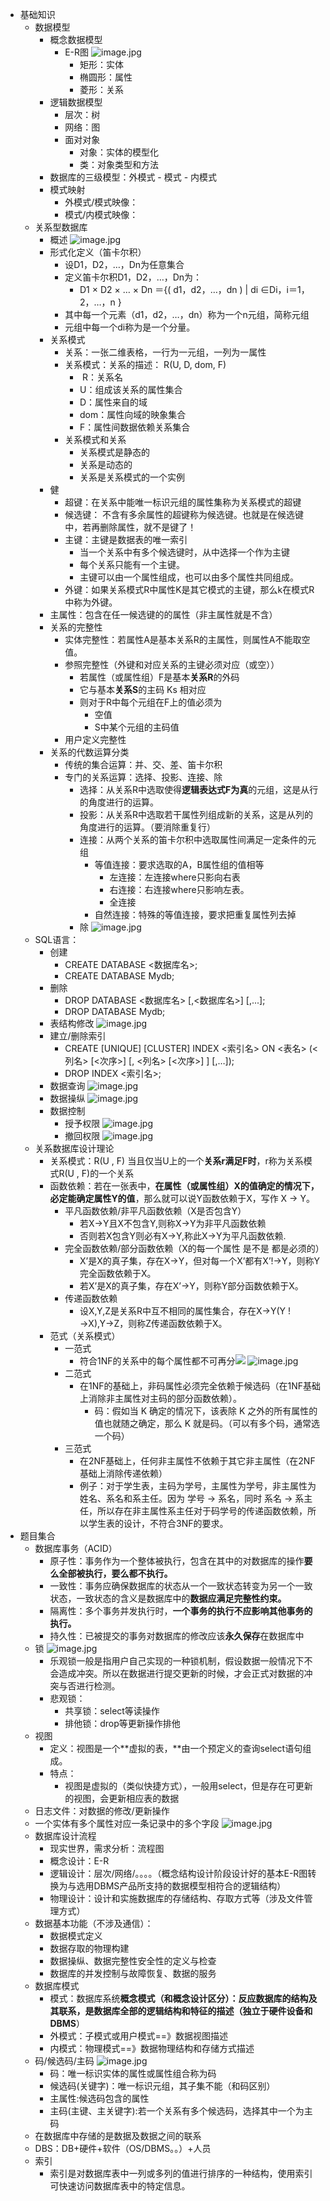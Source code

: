 - 基础知识
    - 数据模型
        - 概念数据模型
            - E-R图 ![image.jpg](../assets/2396c14a-f2cd-4301-bf1d-daa37820a0b1-1115003.jpg)
                - 矩形：实体
                - 椭圆形：属性
                - 菱形：关系
        - 逻辑数据模型
            - 层次：树
            - 网络：图
            - 面对对象
                - 对象：实体的模型化
                - 类：对象类型和方法
        - 数据库的三级模型：外模式 - 模式 - 内模式
        - 模式映射
            - 外模式/模式映像：
            - 模式/内模式映像：
    - 关系型数据库
        - 概述 ![image.jpg](../assets/b0548e42-e6b1-455c-b2ef-30d3d6c921ef-1115003.jpg)
        - 形式化定义（笛卡尔积）
            - 设D1，D2，…，Dn为任意集合
            - 定义笛卡尔积D1，D2，…，Dn为：
                - D1 × D2 × … × Dn ＝{( d1，d2，…，dn ) | di ∈Di，i＝1，2，…，n }
            - 其中每一个元素（d1，d2，…，dn）称为一个n元组，简称元组
            - 元组中每一个di称为是一个分量。
        - 关系模式
            - 关系：一张二维表格，一行为一元组，一列为一属性
            - 关系模式：关系的描述： R(U, D, dom, F)
                -  R：关系名
                - U：组成该关系的属性集合
                - D：属性来自的域
                - dom：属性向域的映象集合
                - F：属性间数据依赖关系集合
            - 关系模式和关系
                - 关系模式是静态的
                - 关系是动态的
                - 关系是关系模式的一个实例
        - 健
            - 超键：在关系中能唯一标识元组的属性集称为关系模式的超键
            - 候选键： 不含有多余属性的超键称为候选键。也就是在候选键中，若再删除属性，就不是键了！
            - 主键：主键是数据表的唯一索引
                - 当一个关系中有多个候选键时，从中选择一个作为主键
                - 每个关系只能有一个主键。
                - 主键可以由一个属性组成，也可以由多个属性共同组成。
            - 外键：如果关系模式R中属性K是其它模式的主键，那么k在模式R中称为外键。
        - 主属性：包含在任一候选键的的属性（非主属性就是不含）
        - 关系的完整性
            - 实体完整性：若属性A是基本关系R的主属性，则属性A不能取空值。
            - 参照完整性（外键和对应关系的主键必须对应（或空））
                - 若属性（或属性组）F是基本**关系R**的外码
                - 它与基本**关系S**的主码 Ks 相对应
                - 则对于R中每个元组在F上的值必须为
                    - 空值
                    - S中某个元组的主码值
            - 用户定义完整性
        - 关系的代数运算分类
            - 传统的集合运算：并、交、差、笛卡尔积
            - 专门的关系运算：选择、投影、连接、除
                - 选择：从关系R中选取使得**逻辑表达式F为真**的元组，这是从行的角度进行的运算。
                - 投影：从关系R中选取若干属性列组成新的关系，这是从列的角度进行的运算。（要消除重复行）
                - 连接：从两个关系的笛卡尔积中选取属性间满足一定条件的元组
                    - 等值连接：要求选取的A，B属性组的值相等
                        - 左连接：左连接where只影向右表
                        - 右连接：右连接where只影响左表。
                        - 全连接
                    - 自然连接：特殊的等值连接，要求把重复属性列去掉
                - 除 ![image.jpg](../assets/3cf1767e-0e06-4180-8722-3ec8b5963a5f-1115003.jpg)
    - SQL语言：
        - 创建
            - CREATE DATABASE <数据库名>; 
            - CREATE DATABASE Mydb;
        - 删除
            - DROP DATABASE <数据库名> [,<数据库名>] [,...]; 
            - DROP DATABASE Mydb;
        - 表结构修改 ![image.jpg](../assets/6931d3b3-3c67-461a-bbf4-00dde8d3a42a-1115003.jpg)
        - 建立/删除索引
            - CREATE [UNIQUE] [CLUSTER] INDEX  <索引名>     ON <表名> (<列名> [<次序>] [, <列名> [<次序>] ] [,…]); 
            - DROP INDEX <索引名>;
        - 数据查询 ![image.jpg](../assets/dcdb7366-98f7-4ab7-a928-1edd53ae8bd9-1115003.jpg)
        - 数据操纵 ![image.jpg](../assets/f13c864f-d9a6-4209-a421-184ee572e2c2-1115003.jpg)
        - 数据控制
            - 授予权限 ![image.jpg](../assets/5084e171-56fb-481f-bc10-705fcae21d05-1115003.jpg)
            - 撤回权限 ![image.jpg](../assets/6dd142c8-a105-4ed1-948a-31b60cb399b8-1115003.jpg)
    - 关系数据库设计理论
        - 关系模式：R(U , F) 当且仅当U上的一个**关系r满足F时**，r称为关系模式R(U , F)的一个关系
        - 函数依赖：若在一张表中，**在属性（或属性组）X的值确定的情况下，必定能确定属性Y的值**，那么就可以说Y函数依赖于X，写作 X → Y。
            - 平凡函数依赖/非平凡函数依赖（X是否包含Y）
                - 若X→Y且X不包含Y,则称X→Y为非平凡函数依赖
                - 否则若X包含Y则必有X→Y,称此X→Y为平凡函数依赖.
            - 完全函数依赖/部分函数依赖（X的每一个属性 是不是 都是必须的）
                - X’是X的真子集，存在X→Y，但对每一个X’都有X’!→Y，则称Y完全函数依赖于X。
                - 若X’是X的真子集，存在X’→Y，则称Y部分函数依赖于X。
            - 传递函数依赖
                - 设X,Y,Z是关系R中互不相同的属性集合，存在X→Y(Y !→X),Y→Z，则称Z传递函数依赖于X。
        - 范式（关系模式）
            - 一范式
                - 符合1NF的关系中的每个属性都不可再分<img src="https://api2.mubu.com/v3/document_image/f4a6e757-af92-4c4e-a30d-08a67e21e219-1115003.jpg" /> ![image.jpg](../assets/aee31591-6184-4e4d-801d-309cdf5fab04-1115003.jpg)
            - 二范式
                - 在1NF的基础上，非码属性必须完全依赖于候选码（在1NF基础上消除非主属性对主码的部分函数依赖）。
                    - 码：假如当 K 确定的情况下，该表除 K 之外的所有属性的值也就随之确定，那么 K 就是码。（可以有多个码，通常选一个码）
            - 三范式
                - 在2NF基础上，任何非主属性不依赖于其它非主属性（在2NF基础上消除传递依赖）
                - 例子：对于学生表，主码为学号，主属性为学号，非主属性为姓名、系名和系主任。因为 学号 → 系名，同时 系名 → 系主任，所以存在非主属性系主任对于码学号的传递函数依赖，所以学生表的设计，不符合3NF的要求。
- 题目集合
    - 数据库事务（ACID）
        - 原子性：事务作为一个整体被执行，包含在其中的对数据库的操作**要么全部被执行，要么都不执行。**
        - 一致性：事务应确保数据库的状态从一个一致状态转变为另一个一致状态，一致状态的含义是数据库中的**数据应满足完整性约束。**
        - 隔离性：多个事务并发执行时，**一个事务的执行不应影响其他事务的执行。**
        - 持久性：已被提交的事务对数据库的修改应该**永久保存**在数据库中
    - 锁 ![image.jpg](../assets/6e3b972e-de8e-4575-9810-0fbaa0c39a45-1115003.jpg)
        - 乐观锁一般是指用户自己实现的一种锁机制，假设数据一般情况下不会造成冲突。所以在数据进行提交更新的时候，才会正式对数据的冲突与否进行检测。
        - 悲观锁：
            - 共享锁：select等读操作
            - 排他锁：drop等更新操作排他
    - 视图
        - 定义：视图是一个**虚拟的表，**由一个预定义的查询select语句组成。
        - 特点：
            - 视图是虚拟的（类似快捷方式），一般用select，但是存在可更新的视图，会更新相应表的数据
    - 日志文件：对数据的修改/更新操作
    - 一个实体有多个属性对应一条记录中的多个字段 ![image.jpg](../assets/7b5b2f0c-4b92-46d3-94a2-bb5670310697-1115003.jpg)
    - 数据库设计流程
        - 现实世界，需求分析：流程图
        - 概念设计：E-R
        - 逻辑设计：层次/网络/。。。。（概念结构设计阶段设计好的基本E-R图转换为与选用DBMS产品所支持的数据模型相符合的逻辑结构）
        - 物理设计：设计和实施数据库的存储结构、存取方式等（涉及文件管理方式）
    - 数据基本功能（不涉及通信）：
        - 数据模式定义
        - 数据存取的物理构建
        - 数据操纵、数据完整性安全性的定义与检查
        - 数据库的并发控制与故障恢复、数据的服务
    - 数据库模式
        - 模式：数据库系统**概念模式（和概念设计区分）：**反应数据库的结构及其联系，是数据库全部的逻辑结构和特征的描述（独立于**硬件设备和 DBMS**）
        - 外模式：子模式或用户模式==》数据视图描述
        - 内模式：物理模式==》数据物理结构和存储方式描述
    - 码/候选码/主码 ![image.jpg](../assets/f1e74ff0-cf0a-45b7-bf3f-fe85b42f15eb-1115003.jpg)
        - 码：唯一标识实体的属性或属性组合称为码
        - 候选码(关键字)：唯一标识元组，其子集不能（和码区别）
        - 主属性:候选码包含的属性
        - 主码(主键、主关键字):若一个关系有多个候选码，选择其中一个为主码
    - 在数据库中存储的是数据及数据之间的联系
    - DBS：DB+硬件+软件（OS/DBMS。。）+人员
    - 索引
        - 索引是对数据库表中一列或多列的值进行排序的一种结构，使用索引可快速访问数据库表中的特定信息。
